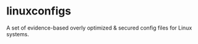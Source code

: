 # linuxconfigs
A set of evidence-based overly optimized &amp; secured config files for Linux systems.

